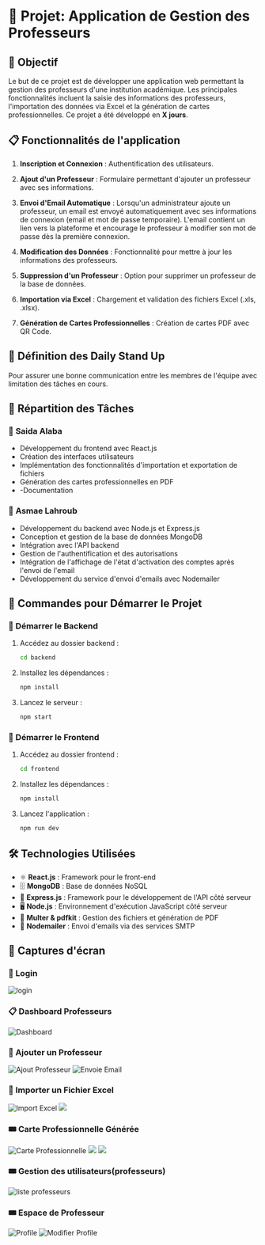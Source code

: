 # 📝 Projet: Application de Gestion des Professeurs

## 🎯 Objectif

Le but de ce projet est de développer une application web permettant la gestion des professeurs d'une institution académique. Les principales fonctionnalités incluent la saisie des informations des professeurs, l'importation des données via Excel et la génération de cartes professionnelles. Ce projet a été développé en **X jours**.

## 📋 Fonctionnalités de l'application

1. **Inscription et Connexion** : Authentification des utilisateurs.

2. **Ajout d'un Professeur** : Formulaire permettant d'ajouter un professeur avec ses informations.
   
3. **Envoi d'Email Automatique** : Lorsqu'un administrateur ajoute un professeur, un email est envoyé automatiquement avec ses informations de connexion (email et mot de passe temporaire). L'email contient un lien vers la plateforme et encourage le professeur à modifier son mot de passe dès la première connexion.

4. **Modification des Données** : Fonctionnalité pour mettre à jour les informations des professeurs.

5. **Suppression d'un Professeur** : Option pour supprimer un professeur de la base de données.

6. **Importation via Excel** : Chargement et validation des fichiers Excel (.xls, .xlsx).

7. **Génération de Cartes Professionnelles** : Création de cartes PDF avec QR Code.

## 🔄 Définition des Daily Stand Up

Pour assurer une bonne communication entre les membres de l'équipe avec limitation des tâches en cours.

## 🔧 Répartition des Tâches

### 🎨 **Saida Alaba**

- Développement du frontend avec React.js
- Création des interfaces utilisateurs
-  Implémentation des fonctionnalités d'importation et exportation de fichiers
- Génération des cartes professionnelles en PDF
- -Documentation

### 🎨 **Asmae Lahroub**

- Développement du backend avec Node.js et Express.js
- Conception et gestion de la base de données MongoDB
- Intégration avec l'API backend
- Gestion de l'authentification et des autorisations
- Intégration de l'affichage de l'état d'activation des comptes après l'envoi de l'email
- Développement du service d'envoi d'emails avec Nodemailer



## 🚀 Commandes pour Démarrer le Projet

### 📌 Démarrer le Backend

1. Accédez au dossier backend :
   ```bash
   cd backend
   ```
2. Installez les dépendances :
   ```bash
   npm install
   ```
3. Lancez le serveur :
   ```bash
   npm start
   ```

### 📌 Démarrer le Frontend

1. Accédez au dossier frontend :
   ```bash
   cd frontend
   ```
2. Installez les dépendances :
   ```bash
   npm install
   ```
3. Lancez l'application :
   ```bash
   npm run dev
   ```

## 🛠️ Technologies Utilisées

- ⚛️ **React.js** : Framework pour le front-end
- 🗄️ **MongoDB** : Base de données NoSQL
- 🧩 **Express.js** : Framework pour le développement de l'API côté serveur
- 🖥️ **Node.js** : Environnement d'exécution JavaScript côté serveur
- 📄 **Multer & pdfkit** : Gestion des fichiers et génération de PDF
-  📧 **Nodemailer** : Envoi d'emails via des services SMTP


## 📸 Captures d'écran

### 🔑 Login
![login](https://github.com/LahroubAsmae/GestionProfesseurs/blob/main/assets/login.png)



### 📋 Dashboard Professeurs
![Dashboard](https://github.com/LahroubAsmae/GestionProfesseurs/blob/main/assets/dashbordAdmin.png)


### 📄 Ajouter un Professeur
![Ajout Professeur](https://github.com/LahroubAsmae/GestionProfesseurs/blob/main/assets/Ajoutprofesseur.png)
![Envoie Email](https://github.com/LahroubAsmae/GestionProfesseurs/blob/main/assets/e31f9f91-149b-4816-9a4b-444189b49671.jpg)


### 📜 Importer un Fichier Excel
![Import Excel](https://github.com/LahroubAsmae/GestionProfesseurs/blob/main/assets/importExcel.png)
![](https://github.com/LahroubAsmae/GestionProfesseurs/blob/main/assets/FichierExcel.png)


### 🎟️ Carte Professionnelle Générée
![Carte Professionnelle](https://github.com/LahroubAsmae/GestionProfesseurs/blob/main/assets/GeneratCard.png)
![](https://github.com/LahroubAsmae/GestionProfesseurs/blob/main/assets/pdf.png)
![](https://github.com/LahroubAsmae/GestionProfesseurs/blob/main/assets/ScanCard.jpg)

### 🎟️ Gestion des utilisateurs(professeurs)
![liste professeurs](https://github.com/LahroubAsmae/GestionProfesseurs/blob/main/assets/assets/ListeProfessur.png)
### 🎟️ Espace de Professeur
![Profile](https://github.com/LahroubAsmae/GestionProfesseurs/blob/main/assets/assets/assets/ProfesseurProfile.png)
![Modifier Profile](https://github.com/LahroubAsmae/GestionProfesseurs/blob/main/assets/assets/assets/UpdateProfile.png)

